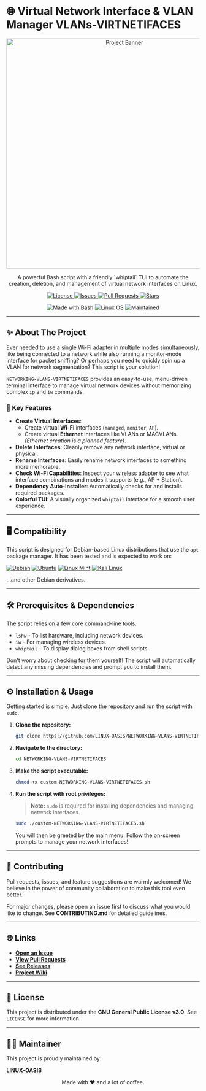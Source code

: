 # 🌐 Virtual Network Interface & VLAN Manager  VLANs-VIRTNETIFACES

<p align="center">
  <img src="https://raw.githubusercontent.com/LINUX-OASIS/NETWORKING-VLANS-VIRTNETIFACES/main/.github/VIRTUAL-NIC-VLAN-MANAGER.png" alt="Project Banner" width="600"/>
</p>

<p align="center">
  A powerful Bash script with a friendly `whiptail` TUI to automate the creation, deletion, and management of virtual network interfaces on Linux.
</p>

<p align="center">
  <!-- License -->
  <a href="https://github.com/LINUX-OASIS/NETWORKING-VLANS-VIRTNETIFACES/blob/main/LICENSE">
    <img src="https://img.shields.io/github/license/LINUX-OASIS/NETWORKING-VLANS-VIRTNETIFACES?style=for-the-badge&color=blue" alt="License">
  </a>
  <!-- Issues -->
  <a href="https://github.com/LINUX-OASIS/NETWORKING-VLANS-VIRTNETIFACES/issues">
    <img src="https://img.shields.io/github/issues/LINUX-OASIS/NETWORKING-VLANS-VIRTNETIFACES?style=for-the-badge&color=brightgreen" alt="Issues">
  </a>
  <!-- Pull Requests -->
  <a href="https://github.com/LINUX-OASIS/NETWORKING-VLANS-VIRTNETIFACES/pulls">
    <img src="https://img.shields.io/github/issues-pr/LINUX-OASIS/NETWORKING-VLANS-VIRTNETIFACES?style=for-the-badge&color=9cf" alt="Pull Requests">
  </a>
  <!-- Stars -->
  <a href="https://github.com/LINUX-OASIS/NETWORKING-VLANS-VIRTNETIFACES/stargazers">
    <img src="https://img.shields.io/github/stars/LINUX-OASIS/NETWORKING-VLANS-VIRTNETIFACES?style=for-the-badge&color=gold" alt="Stars">
  </a>
</p>

<p align="center">
  <img src="https://img.shields.io/badge/Made%20with-Bash-4EAA25.svg?style=flat-square&logo=gnu-bash&logoColor=white" alt="Made with Bash">
  <img src="https://img.shields.io/badge/OS-Linux-blue?style=flat-square&logo=linux" alt="Linux OS">
  <img src="https://img.shields.io/badge/Maintained%3F-Yes-green.svg?style=flat-square" alt="Maintained">
</p>

---

## ✨ About The Project

Ever needed to use a single Wi-Fi adapter in multiple modes simultaneously, like being connected to a network while also running a monitor-mode interface for packet sniffing? Or perhaps you need to quickly spin up a VLAN for network segmentation? This script is your solution!

`NETWORKING-VLANS-VIRTNETIFACES` provides an easy-to-use, menu-driven terminal interface to manage virtual network devices without memorizing complex `ip` and `iw` commands.

### 🚀 Key Features

*   **Create Virtual Interfaces**:
    *   Create virtual **Wi-Fi** interfaces (`managed`, `monitor`, `AP`).
    *   Create virtual **Ethernet** interfaces like VLANs or MACVLANs. *(Ethernet creation is a planned feature)*.
*   **Delete Interfaces**: Cleanly remove any network interface, virtual or physical.
*   **Rename Interfaces**: Easily rename network interfaces to something more memorable.
*   **Check Wi-Fi Capabilities**: Inspect your wireless adapter to see what interface combinations and modes it supports (e.g., AP + Station).
*   **Dependency Auto-Installer**: Automatically checks for and installs required packages.
*   **Colorful TUI**: A visually organized `whiptail` interface for a smooth user experience.

---

## 🖥️ Compatibility

This script is designed for Debian-based Linux distributions that use the `apt` package manager. It has been tested and is expected to work on:

<p align="left">
  <a href="https://www.debian.org/" target="_blank"><img src="https://img.shields.io/badge/Debian-A81D33?style=for-the-badge&logo=debian&logoColor=white" alt="Debian"></a>
  <a href="https://ubuntu.com/" target="_blank"><img src="https://img.shields.io/badge/Ubuntu-E95420?style=for-the-badge&logo=ubuntu&logoColor=white" alt="Ubuntu"></a>
  <a href="https://linuxmint.com/" target="_blank"><img src="https://img.shields.io/badge/Linux%20Mint-87CF3E?style=for-the-badge&logo=linuxmint&logoColor=white" alt="Linux Mint"></a>
  <a href="https://www.kali.org/" target="_blank"><img src="https://img.shields.io/badge/Kali_Linux-557C94?style=for-the-badge&logo=kalilinux&logoColor=white" alt="Kali Linux"></a>
</p>

...and other Debian derivatives.

---

## 🛠️ Prerequisites & Dependencies

The script relies on a few core command-line tools.

*   `lshw` - To list hardware, including network devices.
*   `iw` - For managing wireless devices.
*   `whiptail` - To display dialog boxes from shell scripts.

Don't worry about checking for them yourself! The script will automatically detect any missing dependencies and prompt you to install them.

---

## ⚙️ Installation & Usage

Getting started is simple. Just clone the repository and run the script with `sudo`.

1.  **Clone the repository:**
    ```sh
    git clone https://github.com/LINUX-OASIS/NETWORKING-VLANS-VIRTNETIFACES.git
    ```

2.  **Navigate to the directory:**
    ```sh
    cd NETWORKING-VLANS-VIRTNETIFACES
    ```

3.  **Make the script executable:**
    ```sh
    chmod +x custom-NETWORKING-VLANS-VIRTNETIFACES.sh
    ```

4.  **Run the script with root privileges:**
    > **Note:** `sudo` is required for installing dependencies and managing network interfaces.
    ```sh
    sudo ./custom-NETWORKING-VLANS-VIRTNETIFACES.sh
    ```
    
    You will then be greeted by the main menu. Follow the on-screen prompts to manage your network interfaces!

---

## 💬 Contributing

Pull requests, issues, and feature suggestions are warmly welcomed! We believe in the power of community collaboration to make this tool even better.

For major changes, please open an issue first to discuss what you would like to change. See **CONTRIBUTING.md** for detailed guidelines.

---

## 🌐 Links

*   [**Open an Issue**](https://github.com/LINUX-OASIS/NETWORKING-VLANS-VIRTNETIFACES/issues)
*   [**View Pull Requests**](https://github.com/LINUX-OASIS/NETWORKING-VLANS-VIRTNETIFACES/pulls)
*   [**See Releases**](https://github.com/LINUX-OASIS/NETWORKING-VLANS-VIRTNETIFACES/releases)
*   [**Project Wiki**](https://github.com/LINUX-OASIS/NETWORKING-VLANS-VIRTNETIFACES/wiki)

---

## 📜 License

This project is distributed under the **GNU General Public License v3.0**. See `LICENSE` for more information.

---

## 🧙‍♂️ Maintainer

This project is proudly maintained by:

[**LINUX-OASIS**](https://github.com/LINUX-OASIS)

<p align="center">Made with ❤️ and a lot of coffee.</p>
